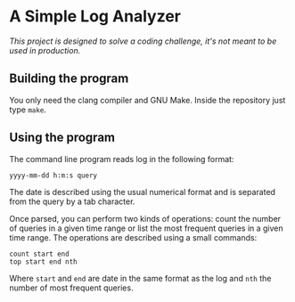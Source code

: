 A Simple Log Analyzer
=====================

*This project is designed to solve a coding challenge, it's not meant to be
used in production.*

## Building the program ##

You only need the clang compiler and GNU Make. Inside the repository just type
`make`.

## Using the program ##

The command line program reads log in the following format:

    yyyy-mm-dd h:m:s query

The date is described using the usual numerical format and is separated from the
query by a tab character.

Once parsed, you can perform two kinds of operations: count the number of
queries in a given time range or list the most frequent queries in a given time
range. The operations are described using a small commands:

    count start end
    top start end nth

Where `start` and `end` are date in the same format as the log and `nth` the
number of most frequent queries.
